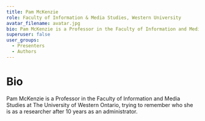 ```yaml
---
title: Pam McKenzie
role: Faculty of Information & Media Studies, Western University
avatar_filename: avatar.jpg
bio: Pam McKenzie is a Professor in the Faculty of Information and Media Studies at The University of Western Ontario, trying to remember who she is as a researcher after 10 years as an administrator.
superuser: false
user_groups:
  - Presenters
  - Authors
---
```

# Bio

Pam McKenzie is a Professor in the Faculty of Information and Media Studies at The University of Western Ontario, trying to remember who she is as a researcher after 10 years as an administrator.
